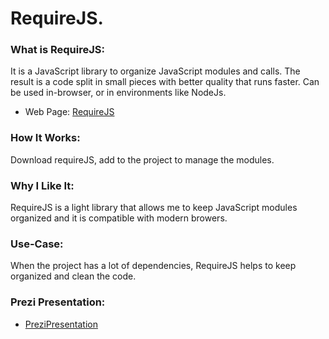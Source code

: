 # RequireJS.



### What is RequireJS:
It is a JavaScript library to organize JavaScript modules and calls. The result is a code split in small pieces with better quality that runs faster. Can be used in-browser, or in environments like NodeJs.
   * Web Page: [RequireJS]


### How It Works:
Download requireJS, add to the project to manage the modules.



### Why I Like It:
RequireJS is a light library that allows me to keep JavaScript modules organized and it is compatible with modern browers.


### Use-Case:
When the project has a lot of dependencies, RequireJS helps to keep organized and clean the code.


### Prezi Presentation:
   * [PreziPresentation]


[//]: # (Links)
   [RequireJS]: <https://requirejs.org>
   [PreziPresentation]: <https://prezi.com/view/E7Bt9vjo5VIo1XwN0cJw/>
